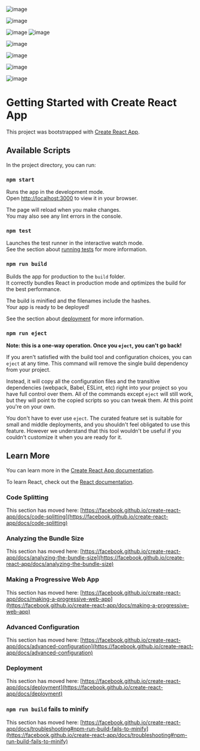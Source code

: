 







![image](https://user-images.githubusercontent.com/86872762/198895256-c4f179a3-cdfe-40c9-8ec2-851d898edd0a.png)


![image](https://user-images.githubusercontent.com/86872762/198895190-aa33f271-f1c2-44c9-946a-9d94e59fee3d.png)

![image](https://user-images.githubusercontent.com/86872762/198895206-68dafc5c-3122-4226-a035-1ad931012b9e.png)
![image](https://user-images.githubusercontent.com/86872762/198895222-48f7f48a-e99b-48a4-b75f-270ac5df8c3f.png)

![image](https://user-images.githubusercontent.com/86872762/198895241-0ca177c5-3e4d-46c5-b475-965fe69315d7.png)


![image](https://user-images.githubusercontent.com/86872762/198895146-c24f6f9d-4a55-4c00-81c2-f0b50e3ce130.png)


![image](https://user-images.githubusercontent.com/86872762/198895159-087ca0fa-2cb3-47d4-b9e7-161be29f28f5.png)

![image](https://user-images.githubusercontent.com/86872762/198895178-454d8775-6a2e-4ef1-bcf8-66fa370b22a5.png)




# Getting Started with Create React App

This project was bootstrapped with [Create React App](https://github.com/facebook/create-react-app).

## Available Scripts

In the project directory, you can run:

### `npm start`

Runs the app in the development mode.\
Open [http://localhost:3000](http://localhost:3000) to view it in your browser.

The page will reload when you make changes.\
You may also see any lint errors in the console.

### `npm test`

Launches the test runner in the interactive watch mode.\
See the section about [running tests](https://facebook.github.io/create-react-app/docs/running-tests) for more information.

### `npm run build`

Builds the app for production to the `build` folder.\
It correctly bundles React in production mode and optimizes the build for the best performance.

The build is minified and the filenames include the hashes.\
Your app is ready to be deployed!

See the section about [deployment](https://facebook.github.io/create-react-app/docs/deployment) for more information.

### `npm run eject`

**Note: this is a one-way operation. Once you `eject`, you can't go back!**

If you aren't satisfied with the build tool and configuration choices, you can `eject` at any time. This command will remove the single build dependency from your project.

Instead, it will copy all the configuration files and the transitive dependencies (webpack, Babel, ESLint, etc) right into your project so you have full control over them. All of the commands except `eject` will still work, but they will point to the copied scripts so you can tweak them. At this point you're on your own.

You don't have to ever use `eject`. The curated feature set is suitable for small and middle deployments, and you shouldn't feel obligated to use this feature. However we understand that this tool wouldn't be useful if you couldn't customize it when you are ready for it.

## Learn More

You can learn more in the [Create React App documentation](https://facebook.github.io/create-react-app/docs/getting-started).

To learn React, check out the [React documentation](https://reactjs.org/).

### Code Splitting

This section has moved here: [https://facebook.github.io/create-react-app/docs/code-splitting](https://facebook.github.io/create-react-app/docs/code-splitting)

### Analyzing the Bundle Size

This section has moved here: [https://facebook.github.io/create-react-app/docs/analyzing-the-bundle-size](https://facebook.github.io/create-react-app/docs/analyzing-the-bundle-size)

### Making a Progressive Web App

This section has moved here: [https://facebook.github.io/create-react-app/docs/making-a-progressive-web-app](https://facebook.github.io/create-react-app/docs/making-a-progressive-web-app)

### Advanced Configuration

This section has moved here: [https://facebook.github.io/create-react-app/docs/advanced-configuration](https://facebook.github.io/create-react-app/docs/advanced-configuration)

### Deployment

This section has moved here: [https://facebook.github.io/create-react-app/docs/deployment](https://facebook.github.io/create-react-app/docs/deployment)

### `npm run build` fails to minify

This section has moved here: [https://facebook.github.io/create-react-app/docs/troubleshooting#npm-run-build-fails-to-minify](https://facebook.github.io/create-react-app/docs/troubleshooting#npm-run-build-fails-to-minify)
